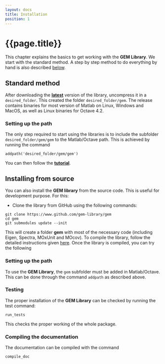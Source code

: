 ```yaml
---
layout: docs
title: Installation
position: 1
---
```


# {{page.title}}

This chapter explains the basics to get working with the **GEM Library**. We start with the standard method. A step by step method to do everything by hand is also described [below](#Alternate-method).

## Standard method

After downloading the [**latest**](https://github.com/gem-library/gem/releases) version of the library, uncompress it in a `desired_folder`. This created the folder `desired_folder/gem`. The release contains binaries for most version of Matlab on Linux, Windows and MacOS, as well as Linux binaries for Octave 4.2.

### Setting up the path

The only step required to start using the libraries is to include the subfolder `desired_folder/gem/gem` to the Matlab/Octave path. This is achieved by running the command

```
addpath('desired_folder/gem/gem')
```

You can then follow the [**tutorial**](gettingStarted.html).


## Installing from source

You can also install the **GEM library** from the source code. This is useful for development purpose. For this:

- Clone the library from GitHub using the following commands:

```
git clone https://www.github.com/gem-library/gem
cd gem
git submodules update --init
```

This will create a folder **gem** with most of the necessary code (including Eigen, Spectra, MOxUnit and MOcov). To compile the library, follow the detailed instructions given [here](compilationInstructions.html). Once the library is compiled, you can try the following


### Setting up the path

To use the **GEM Library**, the `gem` subfolder must be added in Matlab/Octave. This can be done through the command `addpath` as described above.


### Testing

The proper installation of the **GEM Library** can be checked by running the test command:

```
run_tests
```

This checks the proper working of the whole package.


### Compiling the documentation

The documentation can be compiled with the command

```
compile_doc
```
